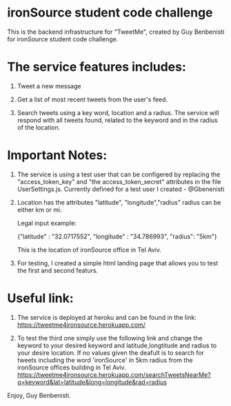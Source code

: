 # ironSource student code challenge

This is the backend infrastructure for "TweetMe", created by Guy Benbenisti for ironSource student code challenge.


# The service features includes:

1. Tweet a new message

2. Get a list of most recent tweets from the user's feed.

3. Search tweets using a key word, location and a radius. The service will respond with all tweets found, related to the keyword and in the radius of the location.


# Important Notes:

1. The service is using a test user that can be configered by replacing the  "access_token_key" and "the access_token_secret" attributes    in the file UserSettings.js.
   Currently defined for a test user I created - @Gbenenisti

2. Location has the attributes "latitude", "longitude","radius" radius can be either km or mi.

   Legal input example:

   {"latitude" : "32.0717552", "longitude" : "34.786993", "radius": "5km"} 

   This is the location of ironSource office in Tel Aviv.

3. For testing, I created a simple html landing page that allows you to test the first and second featurs.


# Useful link:

1. The service is deployed at heroku and can be found in the link: https://tweetme4ironsource.herokuapp.com/

2. To test the third one simply use the following link and change the keyword to your desired keyword and latitude,longtitude and radius    to your desire location. If no values given the deafult is to search for tweets including the word 'ironSource' in 5km radius from      the ironSource offices building in Tel Aviv.
   https://tweetme4ironsource.herokuapp.com/searchTweetsNearMe?q=keyword&lat=latitude&long=longitude&rad=radius

Enjoy, 
Guy Benbenisti.
